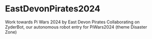 # EastDevonPirates2024
Work towards Pi Wars 2024 by East Devon Pirates
Collaborating on ZyderBot, our autonomous robot entry for PiWars2024 (theme Disaster Zone)
